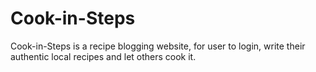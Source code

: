 # Cook-in-Steps
Cook-in-Steps is a recipe blogging website, for user to login, write their authentic local recipes and let others cook it.
